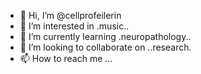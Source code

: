 - 👋 Hi, I’m @cellprofeilerin
- 👀 I’m interested in .music..
- 🌱 I’m currently learning .neuropathology..
- 💞️ I’m looking to collaborate on ..research.
- 📫 How to reach me ...

<!---
cellprofeilerin/cellprofeilerin is a ✨ special ✨ repository because its `README.md` (this file) appears on your GitHub profile.
You can click the Preview link to take a look at your changes.
--->
